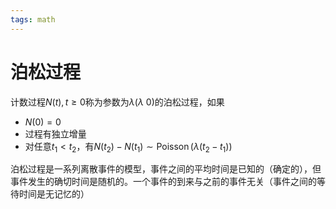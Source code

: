 ```yaml
---
tags: math
---
```


# 泊松过程

计数过程${N(t),t\ge 0}$称为参数为$\lambda$($\lambda\>0$)的泊松过程，如果

- $N(0)=0$
- 过程有独立增量
- 对任意$t_1<t_2$，有$N(t_2)-N(t_1)\sim\operatorname{Poisson}(\lambda(t_2-t_1))$

泊松过程是一系列离散事件的模型，事件之间的平均时间是已知的（确定的），但事件发生的确切时间是随机的。一个事件的到来与之前的事件无关（事件之间的等待时间是无记忆的）
